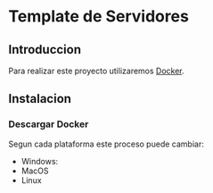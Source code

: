 # Template de Servidores

## Introduccion
Para realizar este proyecto utilizaremos [Docker](https://docker.io).

## Instalacion
### Descargar Docker
Segun cada plataforma este proceso puede cambiar:
*   Windows:
*   MacOS
*   Linux